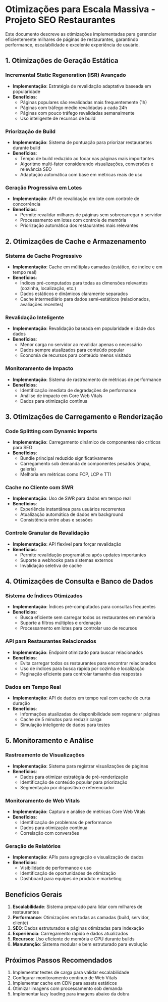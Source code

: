 # Otimizações para Escala Massiva - Projeto SEO Restaurantes

Este documento descreve as otimizações implementadas para gerenciar eficientemente milhares de páginas de restaurantes, garantindo performance, escalabilidade e excelente experiência de usuário.

## 1. Otimizações de Geração Estática

### Incremental Static Regeneration (ISR) Avançado
- **Implementação**: Estratégia de revalidação adaptativa baseada em popularidade
- **Benefícios**: 
  - Páginas populares são revalidadas mais frequentemente (1h)
  - Páginas com tráfego médio revalidadas a cada 24h
  - Páginas com pouco tráfego revalidadas semanalmente
  - Uso inteligente de recursos de build

### Priorização de Build
- **Implementação**: Sistema de pontuação para priorizar restaurantes durante build
- **Benefícios**:
  - Tempo de build reduzido ao focar nas páginas mais importantes
  - Algoritmo multi-fator considerando visualizações, conversões e relevância SEO
  - Adaptação automática com base em métricas reais de uso

### Geração Progressiva em Lotes
- **Implementação**: API de revalidação em lote com controle de concorrência
- **Benefícios**:
  - Permite revalidar milhares de páginas sem sobrecarregar o servidor
  - Processamento em lotes com controle de memória
  - Priorização automática dos restaurantes mais relevantes

## 2. Otimizações de Cache e Armazenamento

### Sistema de Cache Progressivo
- **Implementação**: Cache em múltiplas camadas (estático, de índice e em tempo real)
- **Benefícios**:
  - Índices pré-computados para todas as dimensões relevantes (cozinha, localização, etc.)
  - Dados estáticos e dinâmicos claramente separados
  - Cache intermediário para dados semi-estáticos (relacionados, avaliações recentes)

### Revalidação Inteligente
- **Implementação**: Revalidação baseada em popularidade e idade dos dados
- **Benefícios**:
  - Menor carga no servidor ao revalidar apenas o necessário
  - Dados sempre atualizados para conteúdo popular
  - Economia de recursos para conteúdo menos visitado

### Monitoramento de Impacto
- **Implementação**: Sistema de rastreamento de métricas de performance
- **Benefícios**:
  - Identificação imediata de degradações de performance
  - Análise de impacto em Core Web Vitals
  - Dados para otimização contínua

## 3. Otimizações de Carregamento e Renderização

### Code Splitting com Dynamic Imports
- **Implementação**: Carregamento dinâmico de componentes não críticos para SEO
- **Benefícios**:
  - Bundle principal reduzido significativamente
  - Carregamento sob demanda de componentes pesados (mapa, galeria)
  - Melhoria em métricas como FCP, LCP e TTI

### Cache no Cliente com SWR
- **Implementação**: Uso de SWR para dados em tempo real
- **Benefícios**:
  - Experiência instantânea para usuários recorrentes
  - Atualização automática de dados em background
  - Consistência entre abas e sessões

### Controle Granular de Revalidação
- **Implementação**: API flexível para forçar revalidação
- **Benefícios**:
  - Permite revalidação programática após updates importantes
  - Suporte a webhooks para sistemas externos
  - Invalidação seletiva de cache

## 4. Otimizações de Consulta e Banco de Dados

### Sistema de Índices Otimizados
- **Implementação**: Índices pré-computados para consultas frequentes
- **Benefícios**:
  - Busca eficiente sem carregar todos os restaurantes em memória
  - Suporte a filtros múltiplos e ordenação
  - Processamento em lotes para controlar uso de recursos

### API para Restaurantes Relacionados
- **Implementação**: Endpoint otimizado para buscar relacionados
- **Benefícios**:
  - Evita carregar todos os restaurantes para encontrar relacionados
  - Uso de índices para busca rápida por cozinha e localização
  - Paginação eficiente para controlar tamanho das respostas

### Dados em Tempo Real
- **Implementação**: API de dados em tempo real com cache de curta duração
- **Benefícios**:
  - Informações atualizadas de disponibilidade sem regenerar páginas
  - Cache de 5 minutos para reduzir carga
  - Simulação inteligente de dados para testes

## 5. Monitoramento e Análise

### Rastreamento de Visualizações
- **Implementação**: Sistema para registrar visualizações de páginas
- **Benefícios**:
  - Dados para otimizar estratégia de pré-renderização
  - Identificação de conteúdo popular para priorização
  - Segmentação por dispositivo e referenciador

### Monitoramento de Web Vitals
- **Implementação**: Captura e análise de métricas Core Web Vitals
- **Benefícios**:
  - Identificação de problemas de performance
  - Dados para otimização contínua
  - Correlação com conversões

### Geração de Relatórios
- **Implementação**: APIs para agregação e visualização de dados
- **Benefícios**:
  - Visibilidade de performance e uso
  - Identificação de oportunidades de otimização
  - Dashboard para equipes de produto e marketing

## Benefícios Gerais

1. **Escalabilidade**: Sistema preparado para lidar com milhares de restaurantes
2. **Performance**: Otimizações em todas as camadas (build, servidor, cliente)
3. **SEO**: Dados estruturados e páginas otimizadas para indexação
4. **Experiência**: Carregamento rápido e dados atualizados
5. **Recursos**: Uso eficiente de memória e CPU durante builds
6. **Manutenção**: Sistema modular e bem estruturado para evolução

## Próximos Passos Recomendados

1. Implementar testes de carga para validar escalabilidade
2. Configurar monitoramento contínuo de Web Vitals
3. Implementar cache em CDN para assets estáticos
4. Otimizar imagens com processamento sob demanda
5. Implementar lazy loading para imagens abaixo da dobra 